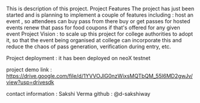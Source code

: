 This is description of this project.
Project Features
The project has just been started and is planning to implement a couple of features including :
  host an event , so attendees can buy pass from there
  buy or get passes for hosted events
  renew that pass for food coupons if that's offered for any given event
Project Vision :
 to scale up this project for college authorities to adopt it, so that the event being organised at college can incorporate this and reduce the chaos of pass generation, verification during entry, etc.

Project deployment :
it has been deployed on neoX testnet

project demo link :
https://drive.google.com/file/d/1YVVOJlG0nzWixsMQTbQM_55l6MD2gwJv/view?usp=drivesdk

contact information :
Sakshi Verma
github : @d-sakshiway
